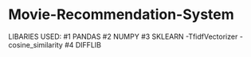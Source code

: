 # Movie-Recommendation-System
LIBARIES USED:
#1 PANDAS
#2 NUMPY
#3 SKLEARN
   -TfidfVectorizer
   -cosine_similarity
#4 DIFFLIB
